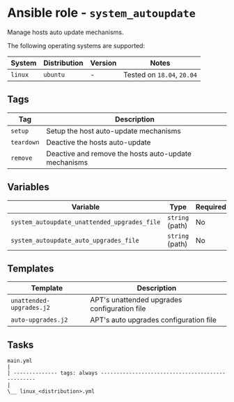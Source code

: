 # Ansible role - `system_autoupdate`

Manage hosts auto update mechanisms.

The following operating systems are supported:

| System  | Distribution | Version | Notes                      |
|---------|--------------|---------|----------------------------|
| `linux` | `ubuntu`     | -       | Tested on `18.04`, `20.04` |

## Tags

| Tag        | Description                                          |
|------------|------------------------------------------------------|
| `setup`    | Setup the host auto-update mechanisms                |
| `teardown` | Deactive the hosts auto-update                       |
| `remove`   | Deactive and remove the hosts auto-update mechanisms |

## Variables

| Variable                                     | Type            | Required | Defaut                                      | Description |
|----------------------------------------------|-----------------|----------|---------------------------------------------|-------------|
| `system_autoupdate_unattended_upgrades_file` | `string` (path) | No       | `/etc/apt/apt.conf.d/50unattended-upgrades` | -           |
| `system_autoupdate_auto_upgrades_file`       | `string` (path) | No       | `/etc/apt/apt.conf.d/20unattended-upgrades` | -           |

## Templates

| Template                 | Description                                  |
|--------------------------|----------------------------------------------|
| `unattended-upgrades.j2` | APT's unattended upgrades configuration file |
| `auto-upgrades.j2`       | APT's auto upgrades configuration file       |

## Tasks

```text
main.yml
|
| -------------- tags: always -------------------------------------------------
|
\__ linux_<distribution>.yml
```
